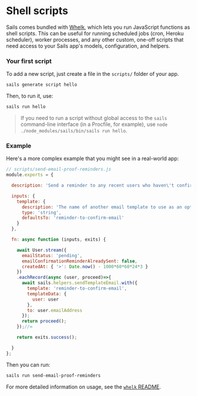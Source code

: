 # Shell scripts

Sails comes bundled with [Whelk](https://github.com/sailshq/whelk), which lets you run JavaScript functions as shell scripts. This can be useful for running scheduled jobs (cron, Heroku scheduler), worker processes, and any other custom, one-off scripts that need access to your Sails app's models, configuration, and helpers.


### Your first script

To add a new script, just create a file in the `scripts/` folder of your app.

```bash
sails generate script hello
```

Then, to run it, use:

```bash
sails run hello
```

> If you need to run a script without global access to the `sails` command-line interface (in a Procfile, for example), use `node ./node_modules/sails/bin/sails run hello`.

### Example

Here's a more complex example that you might see in a real-world app:

```js
// scripts/send-email-proof-reminders.js
module.exports = {

  description: 'Send a reminder to any recent users who haven\'t confirmed their email address yet.',

  inputs: {
    template: {
      description: 'The name of another email template to use as an optional override.',
      type: 'string',
      defaultsTo: 'reminder-to-confirm-email'
    }
  },

  fn: async function (inputs, exits) {

    await User.stream({
      emailStatus: 'pending',
      emailConfirmationReminderAlreadySent: false,
      createdAt: { '>': Date.now() - 1000*60*60*24*3 }
    })
    .eachRecord(async (user, proceed)=>{
      await sails.helpers.sendTemplateEmail.with({
        template: 'reminder-to-confirm-email',
        templateData: {
          user: user
        },
        to: user.emailAddress
      });
      return proceed();
    });//∞

    return exits.success();

  }
};
```

Then you can run:

```bash
sails run send-email-proof-reminders
```

For more detailed information on usage, see the [`whelk` README](https://github.com/sailshq/whelk/blob/master/README.md).

<docmeta name="displayName" value="Shell scripts">
<docmeta name="nextUpLink" value="/documentation/concepts/models-and-orm">
<docmeta name="nextUpName" value="Models and ORM">
